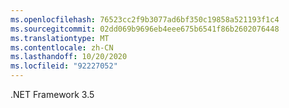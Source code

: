 ```yaml
---
ms.openlocfilehash: 76523cc2f9b3077ad6bf350c19858a521193f1c4
ms.sourcegitcommit: 02dd069b9696eb4eee675b6541f86b2602076448
ms.translationtype: MT
ms.contentlocale: zh-CN
ms.lasthandoff: 10/20/2020
ms.locfileid: "92227052"
---
```

.NET Framework 3.5